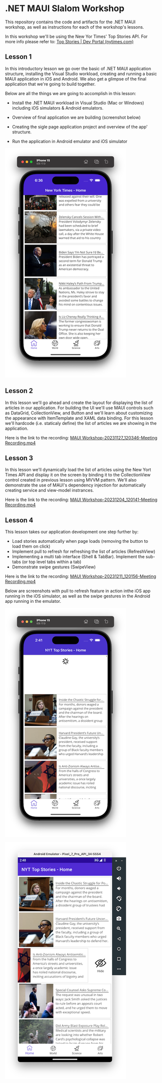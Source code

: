 # .NET MAUI Slalom Workshop

This repository contains the code and artifacts for the .NET MAUI workshop, as well as instructions for each of the workshop's lessons.



In this workshop we'll be using the New Yor Times' Top Stories API. For more info please refer to: [Top Stories | Dev Portal (nytimes.com)](https://developer.nytimes.com/docs/top-stories-product/1/overview)



## Lesson 1

In this introductory lesson we go over the basic of .NET MAUI application structure, installing the Visual Studio workload, creating and running a basic MAUI application in iOS and Android. We also get a glimpse of the final application that we're going to build together.

Below are all the things we are going to accomplish in this lesson:

* Install the .NET MAUI workload in Visual Studio (Mac or Windows) including iOS simulators & Android emulators.
* Overview of final application we are building (screenshot below)

* Creating the sigle page application project and overview of the app' structure.
* Run the application in Android emulator and iOS simulator

<img src="ScreenshotMauiApp.png" alt="Final MAUI App screenshot" style="zoom:100%;" />

## Lesson 2

In this lesson we'll go ahead and create the layout for displaying the list of articles in our application. For building the UI we'll use MAUI controls such as DataGrid, CollectionView, and Button and we'll learn about customizing the appearance with ItemTemplate and XAML data binding. For this lesson we'll hardcode (i.e. staticaly define) the list of articles we are showing in the application.



Here is the link to the recording: [MAUI Workshop-20231127_120346-Meeting Recording.mp4](https://twodegrees1-my.sharepoint.com/:v:/r/personal/claudiu_tomescu_slalom_com/Documents/Recordings/MAUI%20Workshop-20231127_120346-Meeting%20Recording.mp4?csf=1&web=1&e=JJh8d1&nav=eyJyZWZlcnJhbEluZm8iOnsicmVmZXJyYWxBcHAiOiJTdHJlYW1XZWJBcHAiLCJyZWZlcnJhbFZpZXciOiJTaGFyZURpYWxvZy1MaW5rIiwicmVmZXJyYWxBcHBQbGF0Zm9ybSI6IldlYiIsInJlZmVycmFsTW9kZSI6InZpZXcifX0%3D)



## Lesson 3

In this lesson we'll dynamically load the list of articles using the New Yort Times API and display it on the screen by binding it to the CollectionView control created in previous lesson using MVVM pattern. We'll also demonstrate the use of MAUI's dependency injection for automatically creating service and view-model instrances.



Here is the link to the recording: [MAUI Workshop-20231204_120141-Meeting Recording.mp4](https://twodegrees1-my.sharepoint.com/:v:/r/personal/claudiu_tomescu_slalom_com/Documents/Recordings/MAUI%20Workshop-20231204_120141-Meeting%20Recording.mp4?csf=1&web=1&e=9CKFDt&nav=eyJyZWZlcnJhbEluZm8iOnsicmVmZXJyYWxBcHAiOiJTdHJlYW1XZWJBcHAiLCJyZWZlcnJhbFZpZXciOiJTaGFyZURpYWxvZy1MaW5rIiwicmVmZXJyYWxBcHBQbGF0Zm9ybSI6IldlYiIsInJlZmVycmFsTW9kZSI6InZpZXcifX0%3D)



## Lesson 4

This lesson takes our application development one step further by:

* Load stories automatically when page loads (removing the button to load them on click)
* Implement pull to refresh for refreshing the list of articles (RefreshView)
* Implementing a multi tab interface (Shell & TabBar). Implement the sub-tabs (or top level tabs within a tab)
* Demonstrate swipe gestures (SwipeView)



Here is the link to the recording: [MAUI Workshop-20231211_120156-Meeting Recording.mp4](https://twodegrees1-my.sharepoint.com/:v:/r/personal/claudiu_tomescu_slalom_com/Documents/Recordings/MAUI%20Workshop-20231211_120156-Meeting%20Recording.mp4?csf=1&web=1&e=yUc7V2&nav=eyJyZWZlcnJhbEluZm8iOnsicmVmZXJyYWxBcHAiOiJTdHJlYW1XZWJBcHAiLCJyZWZlcnJhbFZpZXciOiJTaGFyZURpYWxvZy1MaW5rIiwicmVmZXJyYWxBcHBQbGF0Zm9ybSI6IldlYiIsInJlZmVycmFsTW9kZSI6InZpZXcifX0%3D)

Below are screenshots with pull to refresh feature in action inthe iOS app running in the iOS simulator, as well as the swipe gestures in the Android app running in the emulator.

![Pull to refresh in action](Pull_To_Refresh.png)

![Swipe gestures](Swipe_Gestures.png)

